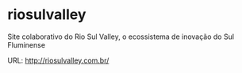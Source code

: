 # riosulvalley
Site colaborativo do Rio Sul Valley, o ecossistema de inovação do Sul Fluminense

URL: http://riosulvalley.com.br/
